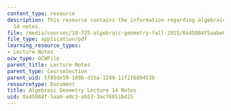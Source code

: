 ```yaml
---
content_type: resource
description: This resource contains the information regarding algebraic geometry lecture
  14 notes.
file: /media/courses/18-725-algebraic-geometry-fall-2015/0a45084f5aabe0c3ab533ac76851bd15_MIT18_725F15_lec14.pdf
file_type: application/pdf
learning_resource_types:
- Lecture Notes
ocw_type: OCWFile
parent_title: Lecture Notes
parent_type: CourseSection
parent_uid: 5f85de59-109b-d1ba-1240-11f2f689453b
resourcetype: Document
title: Algebraic Geometry Lecture 14 Notes
uid: 0a45084f-5aab-e0c3-ab53-3ac76851bd15
---
```

